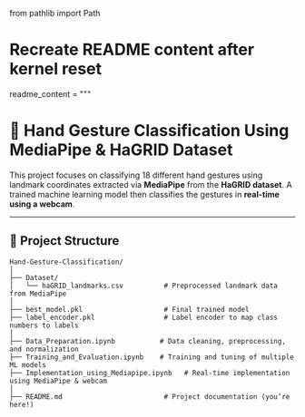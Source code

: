 from pathlib import Path

# Recreate README content after kernel reset
readme_content = """
# 🤖 Hand Gesture Classification Using MediaPipe & HaGRID Dataset

This project focuses on classifying 18 different hand gestures using landmark coordinates extracted via **MediaPipe** from the **HaGRID dataset**. A trained machine learning model then classifies the gestures in **real-time using a webcam**.

---

## 📁 Project Structure

```plaintext
Hand-Gesture-Classification/
│
├── Dataset/
│   └── haGRID_landmarks.csv          # Preprocessed landmark data from MediaPipe
│
├── best_model.pkl                    # Final trained model
├── label_encoder.pkl                 # Label encoder to map class numbers to labels
│
├── Data_Preparation.ipynb           # Data cleaning, preprocessing, and normalization
├── Training_and_Evaluation.ipynb    # Training and tuning of multiple ML models
├── Implementation_using_Mediapipe.ipynb   # Real-time implementation using MediaPipe & webcam
│
├── README.md                         # Project documentation (you’re here!)

